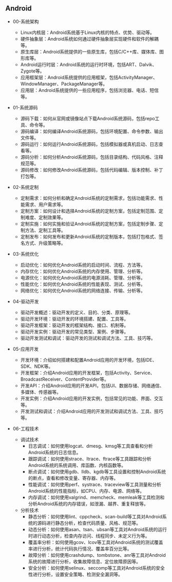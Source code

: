 ## Android

- 00-系统架构
  - Linux内核层：Android系统基于Linux内核的特点、优势、驱动等。
  - 硬件抽象层：Android系统如何通过硬件抽象层实现硬件和软件的解耦等。
  - 原生库层：Android系统提供的一些原生库，包括C/C++库、媒体库、图形库等。
  - Android运行时层：Android系统的运行时环境，包括ART、Dalvik、Zygote等。
  - 应用框架层：Android系统提供的应用框架，包括ActivityManager、WindowManager、PackageManager等。
  - 应用层：Android系统提供的一些应用程序，包括浏览器、电话、短信等。

- 01-系统源码
  - 源码下载：如何从官网或镜像站点下载Android系统源码，包括repo工具、命令等。
  - 源码编译：如何编译Android系统源码，包括环境配置、命令参数、输出文件等。
  - 源码运行：如何运行Android系统源码，包括模拟器或真机启动、日志查看等。
  - 源码分析：如何分析Android系统源码，包括目录结构、代码风格、注释规范等。
  - 源码修改：如何修改Android系统源码，包括代码编辑、版本控制、补丁打包等。

- 02-系统定制
  - 定制需求：如何分析和确定Android系统的定制需求，包括功能需求、性能需求、用户需求等。
  - 定制方案：如何设计和选择Android系统的定制方案，包括定制范围、定制难度、定制效果等。
  - 定制实施：如何实施和验证Android系统的定制方案，包括定制步骤、定制方法、定制工具等。
  - 定制发布：如何发布和更新Android系统的定制版本，包括打包格式、签名方式、升级策略等。

- 03-系统优化
  - 启动优化：如何优化Android系统的启动时间、流程、方法等。
  - 内存优化：如何优化Android系统的内存使用、管理、分析等。
  - 电源优化：如何优化Android系统的电源消耗、管理、分析等。
  - 性能优化：如何优化Android系统的性能表现、测试、分析等。
  - 网络优化：如何优化Android系统的网络连接、传输、分析等。

- 04-驱动开发
  - 驱动开发概述：驱动开发的定义、目的、分类、原理等。
  - 驱动开发环境：驱动开发的环境搭建、配置、工具等。
  - 驱动开发框架：驱动开发的框架结构、接口、机制等。
  - 驱动开发实例：驱动开发的常见类型、案例、步骤等。
  - 驱动开发测试和调试：驱动开发的测试和调试方法、工具、技巧等。

- 05-应用开发
  - 开发环境：介绍如何搭建和配置Android应用的开发环境，包括IDE、SDK、NDK等。
  - 开发框架：介绍Android应用的开发框架，包括Activity、Service、BroadcastReceiver、ContentProvider等。
  - 开发API：介绍Android应用的开发API，包括UI、数据存储、网络通信、多媒体、传感器等。
  - 开发实例：介绍Android应用的开发实例，包括常见的功能、界面、交互等。
  - 开发测试和调试：介绍Android应用的开发测试和调试方法、工具、技巧等。

- 06-工程技术
  - 调试技术
    - 日志调试：如何使用logcat、dmesg、kmsg等工具查看和分析Android系统的日志信息。
    - 跟踪调试：如何使用strace、ltrace、ftrace等工具跟踪和分析Android系统的系统调用、库函数、内核函数等。
    - 断点调试：如何使用gdb、lldb、kgdb等工具设置和控制Android系统的断点，查看和修改变量、寄存器、内存等。
    - 性能调试：如何使用perf、systrace、traceview等工具测量和分析Android系统的性能指标，如CPU、内存、电源、网络等。
    - 内存调试：如何使用valgrind、memcheck、memleak等工具检测和分析Android系统的内存错误，如泄漏、越界、重复释放等。
  - 分析技术
    - 静态分析：如何使用lint、cppcheck、scan-build等工具对Android系统的源码进行静态分析，检查代码质量、风格、规范等。
    - 动态分析：如何使用asan、tsan、ubsan等工具对Android系统的运行时进行动态分析，检查内存访问、线程同步、未定义行为等。
    - 覆盖率分析：如何使用gcov、lcov等工具对Android系统的测试覆盖率进行分析，统计代码执行情况、覆盖率百分比等。
    - 故障分析：如何使用crashdump、tombstone、anr等工具对Android系统的故障进行分析，收集故障信息、定位故障原因等。
    - 安全分析：如何使用selinux、seccomp等工具对Android系统的安全性进行分析，设置安全策略、检测安全漏洞等。